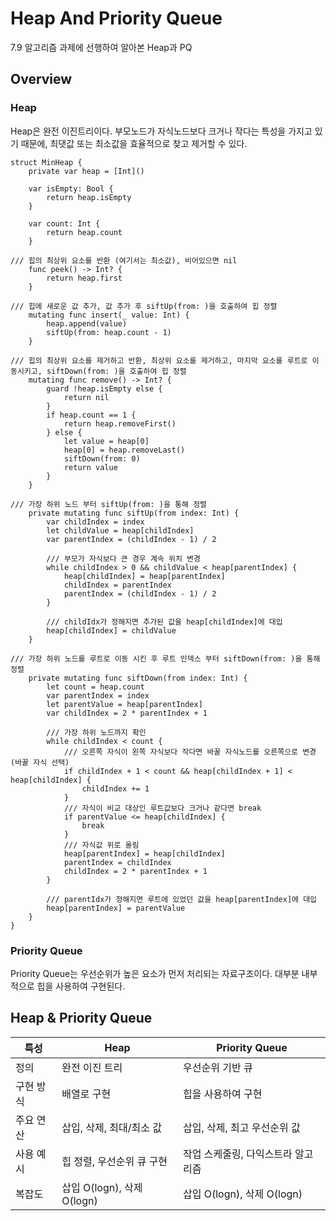 # Heap And Priority Queue

7.9 알고리즘 과제에 선행하여 알아본 Heap과 PQ

## Overview

### Heap
Heap은 완전 이진트리이다.
부모노드가 자식노드보다 크거나 작다는 특성을 가지고 있기 때문에,
최댓값 또는 최소값을 효율적으로 찾고 제거할 수 있다.

```
struct MinHeap {
    private var heap = [Int]()
    
    var isEmpty: Bool {
        return heap.isEmpty
    }
    
    var count: Int {
        return heap.count
    }
    
/// 힙의 최상위 요소를 반환 (여기서는 최소값), 비어있으면 nil
    func peek() -> Int? {
        return heap.first
    }
    
/// 힙에 새로운 값 추가, 값 추가 후 siftUp(from: )을 호출하여 힙 정렬
    mutating func insert(_ value: Int) {
        heap.append(value)
        siftUp(from: heap.count - 1)
    }
    
/// 힙의 최상위 요소를 제거하고 반환, 최상위 요소를 제거하고, 마지막 요소를 루트로 이동시키고, siftDown(from: )을 호출하여 힙 정렬
    mutating func remove() -> Int? {
        guard !heap.isEmpty else {
            return nil
        }
        if heap.count == 1 {
            return heap.removeFirst()
        } else {
            let value = heap[0]
            heap[0] = heap.removeLast()
            siftDown(from: 0)
            return value
        }
    }
    
/// 가장 하위 노드 부터 siftUp(from: )을 통해 정렬
    private mutating func siftUp(from index: Int) {
        var childIndex = index
        let childValue = heap[childIndex]
        var parentIndex = (childIndex - 1) / 2
        
        /// 부모가 자식보다 큰 경우 계속 위치 변경
        while childIndex > 0 && childValue < heap[parentIndex] {
            heap[childIndex] = heap[parentIndex]
            childIndex = parentIndex
            parentIndex = (childIndex - 1) / 2
        }

        /// childIdx가 정해지면 추가된 값을 heap[childIndex]에 대입
        heap[childIndex] = childValue
    }
    
/// 가장 하위 노드를 루트로 이동 시킨 후 루트 인덱스 부터 siftDown(from: )을 통해 정렬
    private mutating func siftDown(from index: Int) {
        let count = heap.count
        var parentIndex = index
        let parentValue = heap[parentIndex]
        var childIndex = 2 * parentIndex + 1
        
        /// 가장 하위 노드까지 확인
        while childIndex < count {
            /// 오른쪽 자식이 왼쪽 자식보다 작다면 바꿀 자식노드를 오른쪽으로 변경 (바꿀 자식 선택)
            if childIndex + 1 < count && heap[childIndex + 1] < heap[childIndex] {
                childIndex += 1
            }
            /// 자식이 비교 대상인 루트값보다 크거나 같다면 break
            if parentValue <= heap[childIndex] {
                break
            }
            /// 자식값 위로 올림
            heap[parentIndex] = heap[childIndex]
            parentIndex = childIndex
            childIndex = 2 * parentIndex + 1
        }
        
        /// parentIdx가 정해지면 루트에 있었던 값을 heap[parentIndex]에 대입
        heap[parentIndex] = parentValue
    }
}

```

### Priority Queue
Priority Queue는 우선순위가 높은 요소가 먼저 처리되는 자료구조이다.
대부분 내부적으로 힙을 사용하여 구현된다.

## Heap & Priority Queue
|특성|Heap|Priority Queue|
|------|---|---|
|정의|완전 이진 트리|우선순위 기반 큐|
|구현 방식|배열로 구현|힙을 사용하여 구현|
|주요 연산|삽입, 삭제, 최대/최소 값|삽입, 삭제, 최고 우선순위 값|
|사용 예시|힙 정렬, 우선순위 큐 구현|작업 스케줄링, 다익스트라 알고리즘|
|복잡도|삽입 O(logn), 삭제 O(logn)|삽입 O(logn), 삭제 O(logn)|
